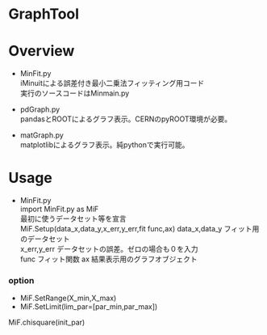 # GraphTool
# Overview
* MinFit.py \
iMinuitによる誤差付き最小二乗法フィッティング用コード \
実行のソースコードはMinmain.py 

* pdGraph.py \
pandasとROOTによるグラフ表示。CERNのpyROOT環境が必要。

* matGraph.py \
matplotlibによるグラフ表示。純pythonで実行可能。

# Usage
* MinFit.py \
import MinFit.py as MiF   
最初に使うデータセット等を宣言  
MiF.Setup(data_x,data_y,x_err,y_err,fit func,ax)
data_x,data_y フィット用のデータセット  
x_err,y_err   データセットの誤差。ゼロの場合も０を入力  
func          フィット関数
ax            結果表示用のグラフオブジェクト

### option
* MiF.SetRange(X_min,X_max)
* MiF.SetLimit(lim_par=[par_min,par_max])

MiF.chisquare(init_par)
